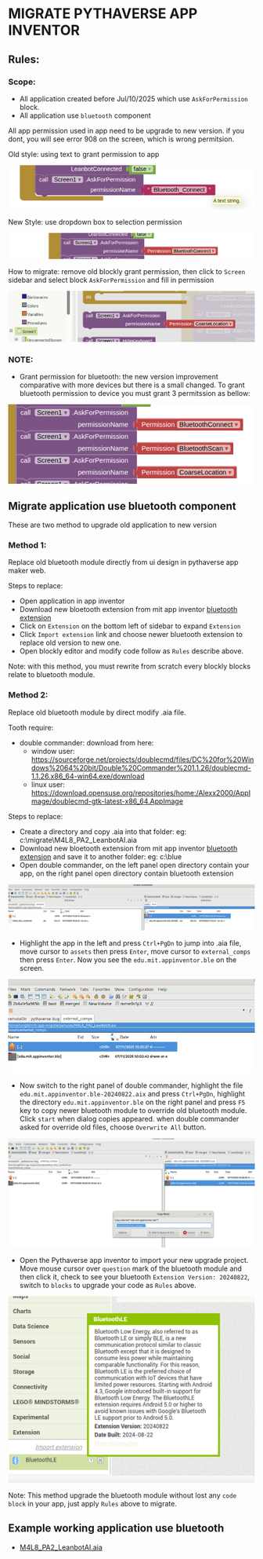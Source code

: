 # MIGRATE PYTHAVERSE APP INVENTOR 
## Rules:
### Scope: 
* All application created before Jul/10/2025 which use `AskForPermission` block.
* All application use `bluetooth` component

All app permission used in app need to be upgrade to new version. if you dont, you will see error 908 on the screen, which is wrong permitsion.

Old style: using text to grant permission to app

![perm.png](images/perm.png)

New Style: use dropdown box to selection permission

![perm-new.png](images/perm-new.png)

How to migrate: remove old blockly grant permission, then click to `Screen` sidebar and select block `AskForPermission` and fill in permission 

![grant-new.png](images/grant-new.png)


### NOTE: 
* Grant permission for bluetooth: the new version improvement comparative with more devices but there is a small changed.
To grant bluetooth permission to device you must grant 3 permitssion as bellow:

![perm-blue.png](images/perm-blue.png)


## Migrate application use bluetooth component
These are two method to upgrade old application to new version
### Method 1: 

Replace old bluetooth module directly from ui design in pythaverse app maker web.

Steps to replace:
* Open application in app inventor
* Download new bloetooth extension from mit app inventor [bluetooth extension](https://iot.appinventor.mit.edu/assets/resources/edu.mit.appinventor.ble-20240822.aix)
* Click on `Extension` on the bottom left of sidebar to expand `Extension`
* Click `Import extension` link and choose newer bluetooth extension to replace old version to new one.
* Open blockly editor and modify code follow as `Rules` describe above. 

Note: with this method, you must rewrite from scratch every blockly blocks relate to bluetooth module. 

### Method 2:

Replace old bluetooth module by direct modify .aia file.

Tooth require:
* double commander: download from here:
  * window user: https://sourceforge.net/projects/doublecmd/files/DC%20for%20Windows%2064%20bit/Double%20Commander%201.1.26/doublecmd-1.1.26.x86_64-win64.exe/download
  * linux user: https://download.opensuse.org/repositories/home:/Alexx2000/AppImage/doublecmd-gtk-latest-x86_64.AppImage

Steps to replace:
* Create a directory and copy .aia into that folder: eg: c:\migrate\M4L8_PA2_LeanbotAI.aia
* Download new bloetooth extension from mit app inventor [bluetooth extension](https://iot.appinventor.mit.edu/assets/resources/edu.mit.appinventor.ble-20240822.aix) and save it to another folder: eg: c:\blue
* Open double commander, on the left panel open directory contain your app, on the right panel open directory contain bluetooth extension

![mig1.png](images/mig1.png)

* Highlight the app in the left and press `Ctrl+PgDn` to jump into .aia file, move cursor to `assets` then press `Enter`,
move cursor to `external_comps` then press `Enter`. Now you see the `edu.mit.appinventor.ble` on the screen.

![mig2.png](images/mig2.png)

* Now switch to the right panel of double commander, highlight the file `edu.mit.appinventor.ble-20240822.aix` and press `Ctrl+PgDn`, highlight the directory `edu.mit.appinventor.ble` on the right panel and press `F5` key to copy newer bluetooth module to override old bluetooth module. Click `start` when dialog copies appeared. when double commander asked for override old files, choose `Overwrite All` button. 

![mig3.png](images/mig3.png)

* Open the Pythaverse app inventor to import your new upgrade project. Move mouse cursor over `question` mark of the bluetooth module and then click it, check to see your bluetooth `Extension Version: 20240822`, switch to `blocks` to upgrade your code as `Rules` above.

![mig4.png](images/mig4.png)

Note: This method upgrade the bluetooth module without lost any `code block` in your app, just apply `Rules` above to migrate.

## Example working application use bluetooth 
* [M4L8_PA2_LeanbotAI.aia](samples/M4L8_PA2_LeanbotAI.aia)
